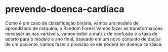 # prevendo-doenca-cardíaca

Como é um caso de classificação binária, vamos um modelo de aprendizado de máquina, o Random Forest
Vamos fazer as transformações necessárias nas variáveis, vamos exibir a matriz de confusão e a taxa de acerto para o modelo e ano final, baseado em um novo conjunto de dados de um paciente, vamos fazer a previsão se ele poderá ter doença cardíaca.

